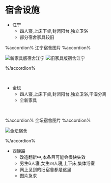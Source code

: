 # 宿舍设施

- 江宁
  - 四人寝,上床下桌,封闭阳台,独立卫浴
  - 部分宿舍家具较旧

%accordion% 江宁宿舍图片 %accordion%

![新家具版宿舍江宁](/新生不得不尝的知识/image/新家具版宿舍%20江宁.jpg)
![旧家具版宿舍江宁](/新生不得不尝的知识/image/旧家具版宿舍%20江宁.jpg)

%/accordion%


<br>

- 金坛
  - 四人寝,上床下桌,封闭阳台,独立卫浴,干湿分离
  - 全新家具
<br>

%accordion% 金坛宿舍图片 %accordion%

![金坛宿舍](/新生不得不尝的知识/image/金坛宿舍.jpg)

%/accordion%

- 西康路
  - 改造翻新中,本条目可能会很快失效
  - 男生6人寝,女生四人寝,上下床,集体浴室
  - 网上见到的旧宿舍都是这里
  - 图片急求